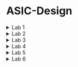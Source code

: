 # ASIC-Design

<details>
  <summary>Lab 1</summary>
  <p>Compiling the code using GCC compiler</p>
  <img src="https://github.com/user-attachments/assets/b2636e98-d5af-4fd3-9add-678d7f3f5112" alt="1st Screenshot">
  
  <img src="https://github.com/user-attachments/assets/dd7158f5-54ac-4786-a0a9-b1b78e3c5c46">
</details>

<details>
  <summary>Lab 2</summary>
  <p>Compiling the code using RISC-V compiler.
  Using O1:

  ```riscv64-unknown-elf-gcc -O1 -mabi=lp64 -march=rv64i -o sum1ton.o sum1ton.c```

  ```riscv64-unknown-elf-objdump -d sum1ton.o | less```
  </p>
  <img src="https://github.com/user-attachments/assets/b9d8e9d9-14c4-42fa-9a3a-a31ad482183f" alt="Feature 2 Screenshot">
  <p> The number of instructions is 15 in this case.</p>
  <p>
  Using Ofast:

  ```riscv64-unknown-elf-gcc -Ofast -mabi=lp64 -march=rv64i -o sum1ton.o sum1ton.c```

  ```riscv64-unknown-elf-objdump -d sum1ton.o | less```
  </p>
  <img src="https://github.com/user-attachments/assets/6159556e-237a-4a88-bf30-a0f632a59562">
  <p> The number of instructions is 12 in this case.</p>

  <p> The key differnce between both is that-O1 is a safer, more conservative optimization level suitable for most development work, while -Ofast prioritizes maximum performance, potentially at the cost of strict standard compliance and ease of debugging.</p>
</details>

<details>
  <summary>Lab 3</summary>
  <p><strong>Debugging</strong></p>
  <img src="https://github.com/user-attachments/assets/3f405d71-78e5-4c40-8bea-b114eadd8f47">
  <p>This image shows that we get the same output with both GCC and RISC-V Compilers.<p> 

  <img src="https://github.com/user-attachments/assets/08788d56-5a63-4c35-869f-1fe0a7890610">
  <p>

1. The debugger stops at program counter (pc) value 100b0.

2. "bbl loader" is displayed again, indicating the Berkeley Boot Loader.

3. The debugger then shows a series of instructions being executed:

   a. First instruction:
      - `core  0: 0x0000000000100b0 (0x00001637) lui     a2, 0x1`
      - This loads the upper immediate value 1 into register a2.
      - Before: a2 = 0x0000000000000000
      - After:  a2 = 0x0000000000001000

   b. Second instruction:
      - `core  0: 0x0000000000100b4 (0x00021537) lui     a0, 0x21`
      - This loads the upper immediate value 0x21 into register a0.
      - After:  a0 = 0x0000000000021000

   c. Third instruction:
      - `core  0: 0x0000000000100b8 (0xff010113) addi    sp, sp, -16`
      - This subtracts 16 from the stack pointer (sp).
      - After:  sp = 0x000003fffffffb40

5. The session ends with the user typing 'q' to quit the debugger.
</p>


  <img src="https://github.com/user-attachments/assets/1df33749-c4c7-47af-8783-ddc45e5d05a8" alt="1st Screenshot">
  <p> This is a Debugging session using a tool called Spike.

1. The command being run is `spike -d pk sum1ton.o`, where:
   - `spike` is the debugger
   - `-d` stands for "debug mode"
   - `sum1ton.o` is the object file being debugged

2. The debugger stops at the program counter (pc) value of 100b8.

3. "bbl loader" is a small program that loads and runs the main program.

4. The debugger shows the value of register 0 (which is often used as the stack pointer in RISC-V architecture):
   0x000003fffffffb50

5. The next line shows a core instruction being executed:
   `core  0: 0x0000000000100b8 (0xff010113) addi    sp, sp, -16`
   This is an ADDI (add immediate) instruction that subtracts 16 from the stack pointer.

6. After the instruction execution, the debugger again shows the value of register 0:
   0x000003fffffffb40
</p>

</details>

<details>
  <summary>Lab 4</summary>
  <p>

## Introduction

RISC-V is a free and open ISA that allows anyone to design, manufacture, and sell RISC-V chips and software. Unlike most other ISA designs, the RISC-V ISA is provided under open source licenses that do not require fees to use.

## RISC-V Instruction Format

RISC-V instructions are fixed-length 32-bit instructions (in the base integer ISA). Each instruction type has a unique format, but they all share some common fields:

- `opcode`: Specifies the operation to be performed
- `rd`: Destination register
- `rs1`, `rs2`: Source registers
- `funct3`, `funct7`: Additional operation specifiers

  <img width="772" alt="3808 1535301636" src="https://github.com/user-attachments/assets/74755f83-f475-492b-b24b-6e943441d34a">


## Types of RISC-V Instructions

RISC-V instructions are categorized into six main types:

### R-Type Instructions

R-type instructions are used for register-to-register operations.

Format: `| funct7 | rs2 | rs1 | funct3 | rd | opcode |`

Examples: ADD, SUB, AND, OR, XOR

### I-Type Instructions

I-type instructions are used for immediate and load operations.

Format: `| imm[11:0] | rs1 | funct3 | rd | opcode |`

Examples: ADDI, LWORD, JALR

### S-Type Instructions

S-type instructions are used for store operations.

Format: `| imm[11:5] | rs2 | rs1 | funct3 | imm[4:0] | opcode |`

Examples: SW, SH, SB

### B-Type Instructions

B-type instructions are used for conditional branch operations.

Format: `| imm[12|10:5] | rs2 | rs1 | funct3 | imm[4:1|11] | opcode |`

Examples: BEQ, BNE, BLT, BGE

### U-Type Instructions

U-type instructions are used for operations with upper immediate values.

Format: `| imm[31:12] | rd | opcode |`

Examples: LUI, AUIPC

### J-Type Instructions

J-type instructions are used for unconditional jumps.

Format: `| imm[20|10:1|11|19:12] | rd | opcode |`

Example: JAL

## Common RISC-V Instructions

Here are some common RISC-V instructions and their brief descriptions:

1. `ADD rd, rs1, rs2`: Add contents of rs1 and rs2, store in rd
2. `SUB rd, rs1, rs2`: Subtract rs2 from rs1, store in rd
3. `AND rd, rs1, rs2`: Bitwise AND of rs1 and rs2, store in rd
4. `OR rd, rs1, rs2`: Bitwise OR of rs1 and rs2, store in rd
5. `XOR rd, rs1, rs2`: Bitwise XOR of rs1 and rs2, store in rd
6. `SLL rd, rs1, rs2`: Logical left shift rs1 by rs2, store in rd
7. `SRL rd, rs1, rs2`: Logical right shift rs1 by rs2, store in rd
8. `LW rd, offset(rs1)`: Load word from memory
9. `SW rs2, offset(rs1)`: Store word to memory
10. `BEQ rs1, rs2, offset`: Branch if equal
11. `JAL rd, offset`: Jump and link

---

## Instruction Type Identification and Binary Encoding

Here's the given list of instructions:

```
ADD r4, r5, r6
SUB r6, r4, r5
AND r5, r4, r6
OR r8, r5, r5
XOR r8, r4, r4
SLT r10, r2, r4
ADDI r12, r3, 5
SW r3, r1, 4
SRL r16, r11, r2
BNE r0, r1, 20
BEQ r0, r0, 15
LW r13, r11, 2
SLL r15, r11, r2
```

## 1. ADD r4, r5, r6
Binary: `0000000 00110 00101 000 00100 0110011`
- Opcode (6-0): `0110011` - R-type arithmetic operation
- rd (11-7): `00100` - Destination register r4
- funct3 (14-12): `000` - ADD operation
- rs1 (19-15): `00101` - First source register r5
- rs2 (24-20): `00110` - Second source register r6
- funct7 (31-25): `0000000` - Specifies ADD (vs SUB)

## 2. SUB r6, r4, r5
Binary: `0100000 00101 00100 000 00110 0110011`
- Opcode (6-0): `0110011` - R-type arithmetic operation
- rd (11-7): `00110` - Destination register r6
- funct3 (14-12): `000` - SUB operation
- rs1 (19-15): `00100` - First source register r4
- rs2 (24-20): `00101` - Second source register r5
- funct7 (31-25): `0100000` - Specifies SUB (vs ADD)

## 3. AND r5, r4, r6
Binary: `0000000 00110 00100 111 00101 0110011`
- Opcode (6-0): `0110011` - R-type arithmetic operation
- rd (11-7): `00101` - Destination register r5
- funct3 (14-12): `111` - AND operation
- rs1 (19-15): `00100` - First source register r4
- rs2 (24-20): `00110` - Second source register r6
- funct7 (31-25): `0000000` - Standard R-type

## 4. OR r8, r5, r5
Binary: `0000000 00101 00101 110 01000 0110011`
- Opcode (6-0): `0110011` - R-type arithmetic operation
- rd (11-7): `01000` - Destination register r8
- funct3 (14-12): `110` - OR operation
- rs1 (19-15): `00101` - First source register r5
- rs2 (24-20): `00101` - Second source register r5
- funct7 (31-25): `0000000` - Standard R-type

## 5. XOR r8, r4, r4
Binary: `0000000 00100 00100 100 01000 0110011`
- Opcode (6-0): `0110011` - R-type arithmetic operation
- rd (11-7): `01000` - Destination register r8
- funct3 (14-12): `100` - XOR operation
- rs1 (19-15): `00100` - First source register r4
- rs2 (24-20): `00100` - Second source register r4
- funct7 (31-25): `0000000` - Standard R-type

## 6. SLT r10, r2, r4
Binary: `0000000 00100 00010 010 01010 0110011`
- Opcode (6-0): `0110011` - R-type arithmetic operation
- rd (11-7): `01010` - Destination register r10
- funct3 (14-12): `010` - SLT operation
- rs1 (19-15): `00010` - First source register r2
- rs2 (24-20): `00100` - Second source register r4
- funct7 (31-25): `0000000` - Standard R-type

## 7. ADDI r12, r3, 5
Binary: `000000000101 00011 000 01100 0010011`
- Opcode (6-0): `0010011` - I-type arithmetic operation
- rd (11-7): `01100` - Destination register r12
- funct3 (14-12): `000` - ADDI operation
- rs1 (19-15): `00011` - Source register r3
- imm[11:0] (31-20): `000000000101` - Immediate value 5

## 8. SW r3, r1, 4
Binary: `0000000 00011 00001 010 00100 0100011`
- Opcode (6-0): `0100011` - S-type store operation
- imm[4:0] (11-7): `00100` - Lower bits of offset 4
- funct3 (14-12): `010` - SW operation
- rs1 (19-15): `00001` - Base address register r1
- rs2 (24-20): `00011` - Source register r3
- imm[11:5] (31-25): `0000000` - Upper bits of offset 4

## 9. SRL r16, r11, r2
Binary: `0000000 00010 01011 101 10000 0110011`
- Opcode (6-0): `0110011` - R-type arithmetic operation
- rd (11-7): `10000` - Destination register r16
- funct3 (14-12): `101` - SRL operation
- rs1 (19-15): `01011` - First source register r11
- rs2 (24-20): `00010` - Second source register r2
- funct7 (31-25): `0000000` - Specifies SRL (vs SRA)

## 10. BNE r0, r1, 20
Binary: `0000101 00001 00000 001 00000 1100011`
- Opcode (6-0): `1100011` - B-type branch operation
- imm[4:1|11] (11-7): `00000` - Part of offset 20
- funct3 (14-12): `001` - BNE operation
- rs1 (19-15): `00000` - First source register r0
- rs2 (24-20): `00001` - Second source register r1
- imm[12|10:5] (31-25): `0000101` - Rest of offset 20

## 11. BEQ r0, r0, 15
Binary: `0000011 00000 00000 000 11000 1100011`
- Opcode (6-0): `1100011` - B-type branch operation
- imm[4:1|11] (11-7): `11000` - Part of offset 15
- funct3 (14-12): `000` - BEQ operation
- rs1 (19-15): `00000` - First source register r0
- rs2 (24-20): `00000` - Second source register r0
- imm[12|10:5] (31-25): `0000011` - Rest of offset 15

## 12. LW r13, r11, 2
Binary: `000000000010 01011 010 01101 0000011`
- Opcode (6-0): `0000011` - I-type load operation
- rd (11-7): `01101` - Destination register r13
- funct3 (14-12): `010` - LW operation
- rs1 (19-15): `01011` - Base address register r11
- imm[11:0] (31-20): `000000000010` - Offset 2

## 13. SLL r15, r11, r2
Binary: `0000000 00010 01011 001 01111 0110011`
- Opcode (6-0): `0110011` - R-type arithmetic operation
- rd (11-7): `01111` - Destination register r15
- funct3 (14-12): `001` - SLL operation
- rs1 (19-15): `01011` - First source register r11
- rs2 (24-20): `00010` - Second source register r2
- funct7 (31-25): `0000000` - Standard R-type
  
</details>

<details>
  <summary>Lab 5</summary>

# RISC-V Instruction Waveforms


---

## Generating VCD Files and Viewing Waveforms

### Step 1: Running the Simulation to Generate the VCD File
To generate the VCD file, use the following command in your terminal:

```bash
iverilog -o dump iiitb_rv32i_tb.v iiitb_rv32i.v
./dump
```

This will generate the `iiitb_rv32i.vcd` file, which contains the waveform data.

### Step 2: Viewing the Waveform with GTKWave
Once the VCD file is generated, you can view the waveform using GTKWave. Use the following command:

```bash
gtkwave iiitb_rv32i.vcd
```
  
# RISC-V Operations: Standard ISA vs Hardcoded ISA

This table compares the standard RISC-V ISA with the hardcoded ISA values used in the implementation.

| Operation           | Standard RISC-V ISA | Hardcoded ISA  |
|---------------------|---------------------|----------------|
| ADD R6, R2, R1      | 32'h00110333         | 32'h02208300   |
| SUB R7, R1, R2      | 32'h402083b3         | 32'h02209380   |
| AND R8, R1, R3      | 32'h0030f433         | 32'h0230a400   |
| OR R9, R2, R5       | 32'h005164b3         | 32'h02513480   |
| XOR R10, R1, R4     | 32'h0040c533         | 32'h0240c500   |
| SLT R1, R2, R4      | 32'h0045a0b3         | 32'h02415580   |
| ADDI R12, R4, 5     | 32'h004120b3         | 32'h00520600   |
| BEQ R0, R0, 15      | 32'h00000f63         | 32'h00f00002   |
| SW R3, R1, 2        | 32'h0030a123         | 32'h00209181   |
| LW R13, R1, 2       | 32'h0020a683         | 32'h00208681   |
| SRL R16, R14, R2    | 32'h0030a123         | 32'h00271803   |
| SLL R15, R1, R2     | 32'h002097b3         | 32'h00208783   |


### Output Waveforms

# RISC-V Instruction Waveforms

Each section includes the assembly instruction, its corresponding machine code, and a screenshot of the waveform captured during simulation.

---
## 1. ADD Instruction

### Instruction:
```assembly
add r6, r1, r2  // r6 = r1 + r2
```

### Machine Code:
```assembly
32'h02208300
```

### Waveform:
<img width="772" alt="3808 1535301636" src="https://github.com/user-attachments/assets/40d9e8e4-a268-4f91-b7fb-d9e71aa39bf7">

---

## 2. SUB Instruction

### Instruction:
```assembly
sub r7, r1, r2  // r7 = r1 - r2
```

### Machine Code:
```assembly
32'h02209380
```

### Waveform:
<img width="772" alt="3808 1535301636" src="https://github.com/user-attachments/assets/661b5dd4-a936-4364-8aef-00863f2b4ab1">

---

## 3. AND Instruction

### Instruction:
```assembly
and r8, r1, r3  // r8 = r1 & r3
```

### Machine Code:
```assembly
32'h0230a400
```

### Waveform:
<img width="772" alt="3808 1535301636" src="https://github.com/user-attachments/assets/e386ab8a-aad5-46d8-9a2c-8a7705a78c8c">

---

## 4. OR Instruction

### Instruction:
```assembly
or r9, r2, r5  // r9 = r2 | r5
```

### Machine Code:
```assembly
32'h02513480
```

### Waveform:
<img width="772" alt="3808 1535301636" src="https://github.com/user-attachments/assets/c98d5b6d-09d6-4be5-80b2-7052e55ef249">

---

## 5. XOR Instruction

### Instruction:
```assembly
xor r10, r1, r4  // r10 = r1 ^ r4
```

### Machine Code:
```assembly
32'h0240c500
```

### Waveform:
<img width="772" alt="3808 1535301636" src="https://github.com/user-attachments/assets/78ce298d-12d5-41be-be08-79c7edee7049">

---

## 6. SLT Instruction

### Instruction:
```assembly
slt r11, r2, r4  // r11 = (r2 < r4) ? 1 : 0
```

### Machine Code:
```assembly
32'h02415580
```

### Waveform:
<img width="772" alt="3808 1535301636" src="https://github.com/user-attachments/assets/5f8f9ab8-5269-4df6-a276-703e1381f87c">

---

## 7. ADDI Instruction

### Instruction:
```assembly
addi r12, r4, 5  // r12 = r4 + 5
```

### Machine Code:
```assembly
32'h00520600
```

### Waveform:
<img width="772" alt="3808 1535301636" src="https://github.com/user-attachments/assets/03ae1b1b-f0a8-46e0-aec2-4094d3340c8e">

---

## 8. BEQ Instruction

### Instruction:
```assembly
beq r0, r0, 15  // if (r0 == r0) PC = PC + 15
```

### Machine Code:
```assembly
32'h000f0028
```

### Waveform:
<img width="772" alt="3808 1535301636" src="https://github.com/user-attachments/assets/a6b4f720-db66-4c59-a42b-24fa4993cdc3">

---

## 9. SW Instruction

### Instruction:
```assembly
sw r3, r1, 2  // Store word at memory[r1 + 2] = r3
```

### Machine Code:
```assembly
32'h00209181
```

### Waveform:
<img width="772" alt="3808 1535301636" src="https://github.com/user-attachments/assets/a46dc777-45f4-4b76-b6e3-0a549e9c5597">

---

## 10. LW Instruction

### Instruction:
```assembly
lw r13, r1, 2  // Load word from memory[r1 + 2] to r13
```

### Machine Code:
```assembly
32'h00208681
```

### Waveform:
<img width="772" alt="3808 1535301636" src="https://github.com/user-attachments/assets/dd37fc23-fa59-405a-84c7-a46e9740e830">


  
</details>

<details>
  <summary>Lab 6</summary>
  "https://github.com/user-attachments/assets/08140048-f30d-4022-    a7ac-2124bffe1b98"

</details>


